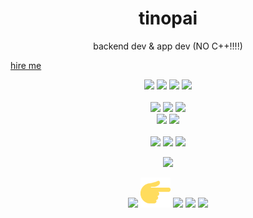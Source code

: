 <h1 align="center">tinopai</h1>
<p align="center">backend dev & app dev (NO C++!!!!)</p>
<a href="mailto:tino@auth.party" align="center">hire me</a>
<p align="center">
  <img src="https://cdn.jsdelivr.net/gh/devicons/devicon/icons/typescript/typescript-original.svg" height="48" />
  <img src="https://cdn.jsdelivr.net/gh/devicons/devicon/icons/go/go-original-wordmark.svg" height="48" />
  <img src="https://cdn.jsdelivr.net/gh/devicons/devicon/icons/rust/rust-plain.svg" height="48" />
  <img src="https://cdn.jsdelivr.net/gh/devicons/devicon/icons/processing/processing-original.svg" height="48" />
  <br><br>
  <img src="https://cdn.jsdelivr.net/gh/devicons/devicon/icons/nodejs/nodejs-original.svg" height="48" />
  <img src="https://cdn.jsdelivr.net/gh/devicons/devicon/icons/express/express-original.svg" height="48" />
  <img src="https://cdn.jsdelivr.net/gh/devicons/devicon/icons/mongodb/mongodb-original.svg" height="48" />
  <br>
  <img src="https://cdn.jsdelivr.net/gh/devicons/devicon/icons/vuejs/vuejs-original.svg" height="48" />
    <img src="https://cdn.jsdelivr.net/gh/devicons/devicon/icons/tailwindcss/tailwindcss-plain.svg" height="48" />
  <br><br>
  <img src="https://cdn.jsdelivr.net/gh/devicons/devicon/icons/vscode/vscode-original.svg" height="48" />
  <img src="https://cdn.jsdelivr.net/gh/devicons/devicon/icons/firefox/firefox-plain.svg" height="48" />
  <img src="https://cdn.jsdelivr.net/gh/devicons/devicon/icons/linux/linux-original.svg" height="48" />
</p>


<p align="center">
  <img src="https://github-readme-stats.vercel.app/api?username=tinopai&theme=radical&count_private=true"/>
</p>

<p align="center">
  <img src="https://i.imgur.com/x2zGVr0.png" height="48" />
  <img src="https://raw.githubusercontent.com/twitter/twemoji/master/assets/72x72/1f449.png" height="48" />
  <img src="https://cdn.jsdelivr.net/gh/devicons/devicon/icons/windows8/windows8-original.svg" height="48" />
  <img src="https://cdn.jsdelivr.net/gh/devicons/devicon/icons/chrome/chrome-original.svg" height="48" />
  <img src="https://cdn.jsdelivr.net/gh/devicons/devicon/icons/jquery/jquery-plain-wordmark.svg" height="48" />
</p>
